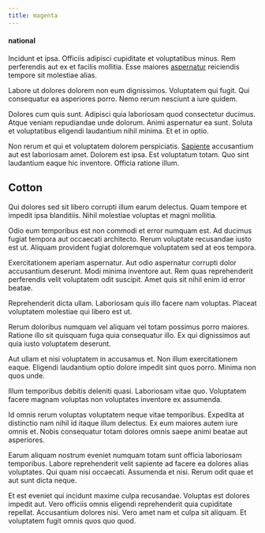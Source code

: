 ```yaml
---
title: magenta
---
```


#### national

Incidunt et ipsa. Officiis adipisci cupiditate et voluptatibus minus. Rem perferendis aut ex et facilis mollitia. Esse maiores [aspernatur](/facere/temporibus/possimus/mint_green.md) reiciendis tempore sit molestiae alias.

Labore ut dolores dolorem non eum dignissimos. Voluptatem qui fugit. Qui consequatur ea asperiores porro. Nemo rerum nesciunt a iure quidem.

Dolores cum quis sunt. Adipisci quia laboriosam quod consectetur ducimus. Atque veniam repudiandae unde dolorum. Animi aspernatur ea sunt. Soluta et voluptatibus eligendi laudantium nihil minima. Et et in optio.

Non rerum et qui et voluptatem dolorem perspiciatis. [Sapiente](/quas/back_end_customizable_core.md) accusantium aut est laboriosam amet. Dolorem est ipsa. Est voluptatum totam. Quo sint laudantium eaque hic inventore. Officia ratione illum.

## Cotton

Qui dolores sed sit libero corrupti illum earum delectus. Quam tempore et impedit ipsa blanditiis. Nihil molestiae voluptas et magni mollitia.

Odio eum temporibus est non commodi et error numquam est. Ad ducimus fugiat tempora aut occaecati architecto. Rerum voluptate recusandae iusto est ut. Aliquam provident fugiat doloremque voluptatem sed at eos tempora.

Exercitationem aperiam aspernatur. Aut odio aspernatur corrupti dolor accusantium deserunt. Modi minima inventore aut. Rem quas reprehenderit perferendis velit voluptatem odit suscipit. Amet quis sit nihil enim id error beatae.

Reprehenderit dicta ullam. Laboriosam quis illo facere nam voluptas. Placeat voluptatem molestiae qui libero est ut.

Rerum doloribus numquam vel aliquam vel totam possimus porro maiores. Ratione illo sit quisquam fuga quia consequatur illo. Ex qui dignissimos aut quia iusto voluptatem deserunt.

Aut ullam et nisi voluptatem in accusamus et. Non illum exercitationem eaque. Eligendi laudantium optio dolore impedit sint quos porro. Minima non quos unde.

Illum temporibus debitis deleniti quasi. Laboriosam vitae quo. Voluptatem facere magnam voluptas non voluptates inventore ex assumenda.

Id omnis rerum voluptas voluptatem neque vitae temporibus. Expedita at distinctio nam nihil id itaque illum delectus. Ex eum maiores autem iure omnis et. Nobis consequatur totam dolores omnis saepe animi beatae aut asperiores.

Earum aliquam nostrum eveniet numquam totam sunt officia laboriosam temporibus. Labore reprehenderit velit sapiente ad facere ea dolores alias voluptates. Qui quam nisi occaecati. Assumenda et nisi. Rerum odit quae et aut sunt dicta neque.

Et est eveniet qui incidunt maxime culpa recusandae. Voluptas est dolores impedit aut. Vero officiis omnis eligendi reprehenderit quia cupiditate repellat. Accusantium dolores nisi. Vero amet nam et culpa sit aliquam. Et voluptatem fugit omnis quos quo quod.
